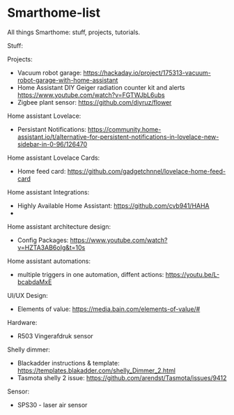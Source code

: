 # Smarthome-list
All things Smarthome: stuff, projects, tutorials.

Stuff:


Projects:
- Vacuum robot garage: https://hackaday.io/project/175313-vacuum-robot-garage-with-home-assistant
- Home Assistant DIY Geiger radiation counter kit and alerts https://www.youtube.com/watch?v=FGTWJbL6ubs
- Zigbee plant sensor: https://github.com/diyruz/flower

Home assistant Lovelace:
- Persistant Notifications: https://community.home-assistant.io/t/alternative-for-persistent-notifications-in-lovelace-new-sidebar-in-0-96/126470

Home assistant Lovelace Cards:
- Home feed card: https://github.com/gadgetchnnel/lovelace-home-feed-card

Home assistant Integrations:
- Highly Available Home Assistant: https://github.com/cvb941/HAHA
- 

Home assistant architecture design:
- Config Packages: https://www.youtube.com/watch?v=HZTA3AB6oIg&t=10s

Home assistant automations:
- multiple triggers in one automation, diffent actions: https://youtu.be/L-bcabdaMxE

UI/UX Design:
- Elements of value: https://media.bain.com/elements-of-value/#

Hardware:
- R503 Vingerafdruk sensor

Shelly dimmer:
- Blackadder instructions & template: https://templates.blakadder.com/shelly_Dimmer_2.html
- Tasmota shelly 2 issue: 
https://github.com/arendst/Tasmota/issues/9412

Sensor:
- SPS30 - laser air sensor

